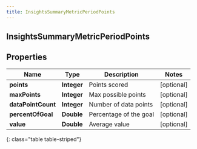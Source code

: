 ```yaml
---
title: InsightsSummaryMetricPeriodPoints
---
```

## InsightsSummaryMetricPeriodPoints


## Properties

| Name | Type | Description | Notes |
| ------------ | ------------- | ------------- | ------------- |
| **points** | <!----><!---->**Integer**<!----> | Points scored |  [optional] |
| **maxPoints** | <!----><!---->**Integer**<!----> | Max possible points |  [optional] |
| **dataPointCount** | <!----><!---->**Integer**<!----> | Number of data points |  [optional] |
| **percentOfGoal** | <!----><!---->**Double**<!----> | Percentage of the goal |  [optional] |
| **value** | <!----><!---->**Double**<!----> | Average value |  [optional] |
{: class="table table-striped"}



